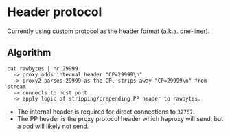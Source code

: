 # Header protocol

Currently using custom protocol as the header format (a.k.a. one-liner).

## Algorithm
```
cat rawbytes | nc 29999
  -> proxy adds internal header "CP=29999\n"
  -> proxy2 parses 29999 as the CP, strips away "CP=29999\n" from stream
  -> connects to host port
  -> apply logic of stripping/prepending PP header to rawbytes.
```

* The internal header is required for direct connections to `32767`.
* The PP header is the proxy protocol header which haproxy will send, but a pod will likely not send.
